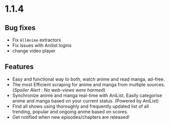 # 1.1.4

## Bug fixes
- Fix `AllAnime` extractors
- Fix issues with Anilist logins
- change video player

## Features
- Easy and functional way to both, watch anime and read manga, ad-free.
- The most Efficient scraping for anime and manga from multiple sources. (_Spoiler Alert : No web-views were harmed_)
- Synchronize anime and manga real-time with AniList. Easily categorise anime and manga based on your current status. (Powered by AniList)
- Find all shows using thoroughly and frequently updated list of all trending, popular and ongoing anime based on scores.
- Get notified when new episodes/chapters are released!
